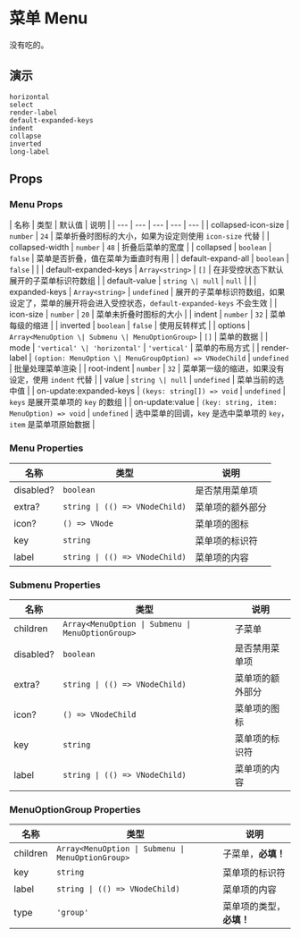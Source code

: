 # 菜单 Menu

没有吃的。

<!--single-column-->

## 演示

```demo
horizontal
select
render-label
default-expanded-keys
indent
collapse
inverted
long-label
```

## Props

### Menu Props

| 名称 | 类型 | 默认值 | 说明 |
| --- | --- | --- | --- | --- |
| collapsed-icon-size | `number` | `24` | 菜单折叠时图标的大小，如果为设定则使用 `icon-size` 代替 |
| collapsed-width | `number` | `48` | 折叠后菜单的宽度 |
| collapsed | `boolean` | `false` | 菜单是否折叠，值在菜单为垂直时有用 |
| default-expand-all | `boolean` | `false` |  |
| default-expanded-keys | `Array<string>` | `[]` | 在非受控状态下默认展开的子菜单标识符数组 |
| default-value | `string \| null` | `null` |  |
| expanded-keys | `Array<string>` | `undefined` | 展开的子菜单标识符数组，如果设定了，菜单的展开将会进入受控状态，`default-expanded-keys` 不会生效 |
| icon-size | `number` | `20` | 菜单未折叠时图标的大小 |
| indent | `number` | `32` | 菜单每级的缩进 |
| inverted | `boolean` | `false` | 使用反转样式 |
| options | `Array<MenuOption \| Submenu \| MenuOptionGroup>` | `[]` | 菜单的数据 |
| mode | `'vertical' \| 'horizontal'` | `'vertical'` | 菜单的布局方式 |
| render-label | `(option: MenuOption \| MenuGroupOption) => VNodeChild` | `undefined` | 批量处理菜单渲染 |
| root-indent | `number` | `32` | 菜单第一级的缩进，如果没有设定，使用 `indent` 代替 |
| value | `string \| null` | `undefined` | 菜单当前的选中值 |
| on-update:expanded-keys | `(keys: string[]) => void` | `undefined` | `keys` 是展开菜单项的 `key` 的数组 |
| on-update:value | `(key: string, item: MenuOption) => void` | `undefined` | 选中菜单的回调，`key` 是选中菜单项的 `key`，`item` 是菜单项原始数据 |

### Menu Properties

| 名称      | 类型                           | 说明             |
| --------- | ------------------------------ | ---------------- |
| disabled? | `boolean`                      | 是否禁用菜单项   |
| extra?    | `string \| (() => VNodeChild)` | 菜单项的额外部分 |
| icon?     | `() => VNode`                  | 菜单项的图标     |
| key       | `string`                       | 菜单项的标识符   |
| label     | `string \| (() => VNodeChild)` | 菜单项的内容     |

### Submenu Properties

| 名称 | 类型 | 说明 |
| --- | --- | --- |
| children | `Array<MenuOption \| Submenu \| MenuOptionGroup>` | 子菜单 |
| disabled? | `boolean` | 是否禁用菜单项 |
| extra? | `string \| (() => VNodeChild)` | 菜单项的额外部分 |
| icon? | `() => VNodeChild` | 菜单项的图标 |
| key | `string` | 菜单项的标识符 |
| label | `string \| (() => VNodeChild)` | 菜单项的内容 |

### MenuOptionGroup Properties

| 名称 | 类型 | 说明 |
| --- | --- | --- |
| children | `Array<MenuOption \| Submenu \| MenuOptionGroup>` | 子菜单，**必填！** |
| key | `string` | 菜单项的标识符 |
| label | `string \| (() => VNodeChild)` | 菜单项的内容 |
| type | `'group'` | 菜单项的类型，**必填！** |
